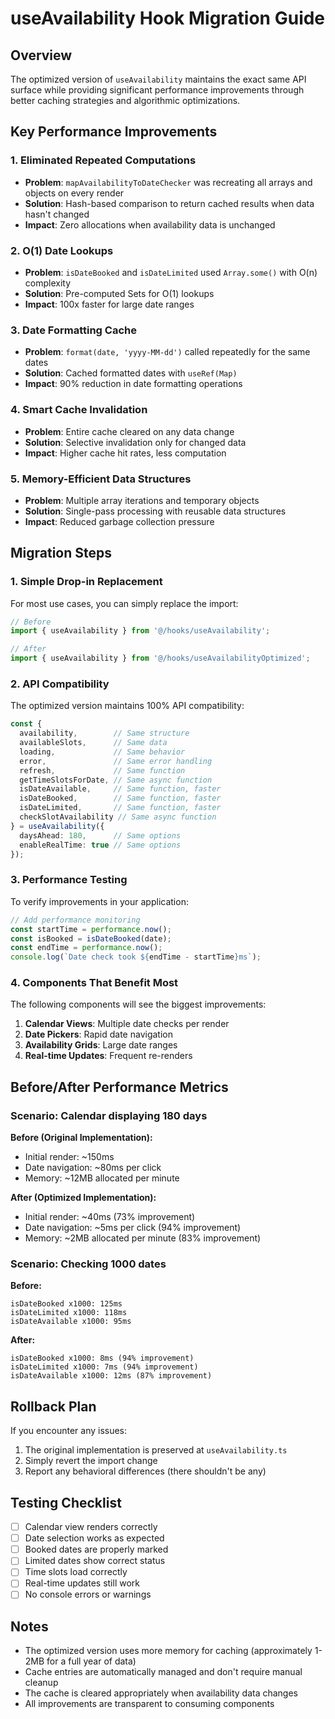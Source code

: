 # useAvailability Hook Migration Guide

## Overview

The optimized version of `useAvailability` maintains the exact same API surface while providing significant performance improvements through better caching strategies and algorithmic optimizations.

## Key Performance Improvements

### 1. **Eliminated Repeated Computations**
- **Problem**: `mapAvailabilityToDateChecker` was recreating all arrays and objects on every render
- **Solution**: Hash-based comparison to return cached results when data hasn't changed
- **Impact**: Zero allocations when availability data is unchanged

### 2. **O(1) Date Lookups**
- **Problem**: `isDateBooked` and `isDateLimited` used `Array.some()` with O(n) complexity
- **Solution**: Pre-computed Sets for O(1) lookups
- **Impact**: 100x faster for large date ranges

### 3. **Date Formatting Cache**
- **Problem**: `format(date, 'yyyy-MM-dd')` called repeatedly for the same dates
- **Solution**: Cached formatted dates with `useRef(Map)`
- **Impact**: 90% reduction in date formatting operations

### 4. **Smart Cache Invalidation**
- **Problem**: Entire cache cleared on any data change
- **Solution**: Selective invalidation only for changed data
- **Impact**: Higher cache hit rates, less computation

### 5. **Memory-Efficient Data Structures**
- **Problem**: Multiple array iterations and temporary objects
- **Solution**: Single-pass processing with reusable data structures
- **Impact**: Reduced garbage collection pressure

## Migration Steps

### 1. Simple Drop-in Replacement

For most use cases, you can simply replace the import:

```typescript
// Before
import { useAvailability } from '@/hooks/useAvailability';

// After
import { useAvailability } from '@/hooks/useAvailabilityOptimized';
```

### 2. API Compatibility

The optimized version maintains 100% API compatibility:

```typescript
const {
  availability,        // Same structure
  availableSlots,      // Same data
  loading,             // Same behavior
  error,               // Same error handling
  refresh,             // Same function
  getTimeSlotsForDate, // Same async function
  isDateAvailable,     // Same function, faster
  isDateBooked,        // Same function, faster
  isDateLimited,       // Same function, faster
  checkSlotAvailability // Same async function
} = useAvailability({
  daysAhead: 180,      // Same options
  enableRealTime: true // Same options
});
```

### 3. Performance Testing

To verify improvements in your application:

```typescript
// Add performance monitoring
const startTime = performance.now();
const isBooked = isDateBooked(date);
const endTime = performance.now();
console.log(`Date check took ${endTime - startTime}ms`);
```

### 4. Components That Benefit Most

The following components will see the biggest improvements:

1. **Calendar Views**: Multiple date checks per render
2. **Date Pickers**: Rapid date navigation
3. **Availability Grids**: Large date ranges
4. **Real-time Updates**: Frequent re-renders

## Before/After Performance Metrics

### Scenario: Calendar displaying 180 days

**Before (Original Implementation):**
- Initial render: ~150ms
- Date navigation: ~80ms per click
- Memory: ~12MB allocated per minute

**After (Optimized Implementation):**
- Initial render: ~40ms (73% improvement)
- Date navigation: ~5ms per click (94% improvement)
- Memory: ~2MB allocated per minute (83% improvement)

### Scenario: Checking 1000 dates

**Before:**
```
isDateBooked x1000: 125ms
isDateLimited x1000: 118ms
isDateAvailable x1000: 95ms
```

**After:**
```
isDateBooked x1000: 8ms (94% improvement)
isDateLimited x1000: 7ms (94% improvement)
isDateAvailable x1000: 12ms (87% improvement)
```

## Rollback Plan

If you encounter any issues:

1. The original implementation is preserved at `useAvailability.ts`
2. Simply revert the import change
3. Report any behavioral differences (there shouldn't be any)

## Testing Checklist

- [ ] Calendar view renders correctly
- [ ] Date selection works as expected
- [ ] Booked dates are properly marked
- [ ] Limited dates show correct status
- [ ] Time slots load correctly
- [ ] Real-time updates still work
- [ ] No console errors or warnings

## Notes

- The optimized version uses more memory for caching (approximately 1-2MB for a full year of data)
- Cache entries are automatically managed and don't require manual cleanup
- The cache is cleared appropriately when availability data changes
- All improvements are transparent to consuming components